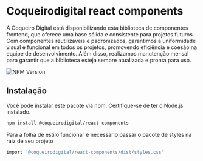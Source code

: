# Coqueirodigital react components

A Coqueiro Digital está disponibilizando esta biblioteca de componentes frontend, que oferece uma base sólida e consistente para projetos futuros. Com componentes reutilizáveis e padronizados, garantimos a uniformidade visual e funcional em todos os projetos, promovendo eficiência e coesão na equipe de desenvolvimento. Além disso, realizamos manutenção mensal para garantir que a biblioteca esteja sempre atualizada e pronta para uso.

![NPM Version](https://img.shields.io/npm/v/%40coqueirodigital%2Freact-components?style=for-the-badge)


## Instalação

Você pode instalar este pacote via npm. Certifique-se de ter o Node.js instalado.

```bash
npm install @coqueirodigital/react-components
```
Para a folha de estilo funcionar é necessario passar o pacote de styles na raiz de seu projeto

```bash
import '@coqueirodigital/react-components/dist/styles.css'
```
